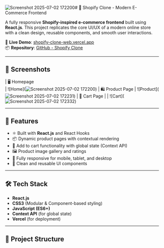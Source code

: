![Screenshot 2025-07-02 172200](https://github.com/user-attachments/assets/ce500cf1-f55b-4beb-bf2b-5cff67731a69)# 🛒 Shopify Clone - Modern E-Commerce Frontend

A fully responsive **Shopify-inspired e-commerce frontend** built using **React.js**. This project replicates the core UI/UX of a modern online store with a clean design, reusable components, and smooth user interactions.

🔗 **Live Demo**: [shopify-clone-web.vercel.app](https://shopify-clone-web-rho.vercel.app/)  
📦 **Repository**: [GitHub - Shopify Clone](https://github.com/Priyanshu-Shirsath/Shopify_clone_web)

---

## 📸 Screenshots

| 🖥️ Homepage  
| ![Home](![Screenshot 2025-07-02 172200](https://github.com/user-attachments/assets/d997137d-6bab-4ce4-b701-f62b637668ca)) 
| 🛍️ Product Page
| ![Product](![Screenshot 2025-07-02 172231](https://github.com/user-attachments/assets/e85819d7-c459-438e-a27d-10c2ad2eea25)) 
| 🛒 Cart Page |
| ![Cart](![Screenshot 2025-07-02 172332](https://github.com/user-attachments/assets/ba482b36-9100-4a2d-8112-08cc271f2bf4)) 

---

## 🚀 Features

- ⚛️ Built with **React.js** and React Hooks
- 📦 Dynamic product pages with contextual rendering
- 🛒 Add to cart functionality with global state (Context API)
- 🖼️ Product image gallery and ratings
- 📱 Fully responsive for mobile, tablet, and desktop
- 🎨 Clean and reusable UI components

---

## 🛠️ Tech Stack

- **React.js**
- **CSS3** (Modular & Component-based styling)
- **JavaScript (ES6+)**
- **Context API** (for global state)
- **Vercel** (for deployment)

---

## 📂 Project Structure

